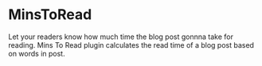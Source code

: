 MinsToRead
==========

Let your readers know how much time the blog post gonnna take for reading. Mins To Read plugin calculates the read time of a blog post based on words in post.
